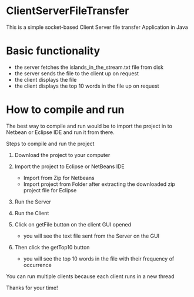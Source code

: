 # ClientServerFileTransfer
This is a simple socket-based Client Server file transfer Application in Java

# Basic functionality
   - the server fetches the islands_in_the_stream.txt file from disk
   - the server sends the file to the client up on request
   - the client displays the file
   - the client displays the top 10 words in the file up on request

# How to compile and run

The best way to compile and run would be to import the project in to Netbean or Eclipse IDE
and run it from there. 

Steps to compile and run the project

1. Download the project to your computer

2. Import the project to Eclipse or NetBeans IDE
   - Import from Zip for Netbeans
   - Import project from Folder after extracting the downloaded zip project file for Eclipse

3. Run the Server

4. Run the Client  
   
5. Click on getFile button on the client GUI opened

	- you will see the text file sent from the Server on the GUI

6. Then click the getTop10 button
	
	- you will see the top 10 words in the file with their frequency of occurrence
	
You can run multiple clients because each client runs in a new thread

Thanks for your time!

